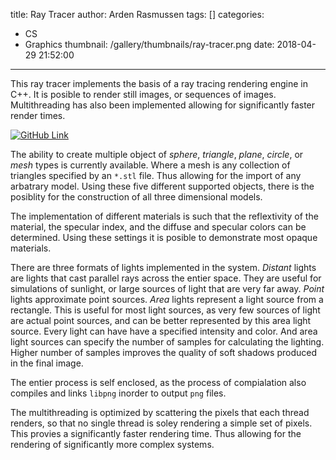 title: Ray Tracer
author: Arden Rasmussen
tags: []
categories:
  - CS
  - Graphics
thumbnail: /gallery/thumbnails/ray-tracer.png
date: 2018-04-29 21:52:00
---
This ray tracer implements the basis of a ray tracing rendering engine in C++. It is posible to render still images, or sequences of images. Multithreading has also been implemented allowing for significantly faster render times.


[![GitHub Link](https://img.shields.io/badge/Github-Ray_Tracer-blue.svg?style=for-the-badge)](https://github.com/LuxAtrumStudio/RayTracer)


<!-- more -->

The ability to create multiple object of *sphere*, *triangle*, *plane*, *circle*, or *mesh* types is currently available. Where a mesh is any collection of triangles specified by an ``*.stl`` file. Thus allowing for the import of any arbatrary model. Using these five different supported objects, there is the posiblity for the construction of all three dimensional models.

The implementation of different materials is such that the reflextivity of the material, the specular index, and the diffuse and specular colors can be determined. Using these settings it is posible to demonstrate most opaque materials.

There are three formats of lights implemented in the system. *Distant* lights are lights that cast parallel rays across the entier space. They are useful for simulations of sunlight, or large sources of light that are very far away. *Point* lights approximate point sources. *Area* lights represent a light source from a rectangle. This is useful for most light sources, as very few sources of light are actual point sources, and can be better represented by this area light source. Every light can have have a specified intensity and color. And area light sources can specify the number of samples for calculating the lighting. Higher number of samples improves the quality of soft shadows produced in the final image.

The entier process is self enclosed, as the process of compialation also compiles and links ``libpng`` inorder to output ``png`` files.

The multithreading is optimized by scattering the pixels that each thread renders, so that no single thread is soley rendering a simple set of pixels. This provies a significantly faster rendering time. Thus allowing for the rendering of significantly more complex systems.